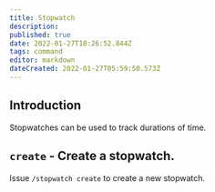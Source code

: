 ```yaml
---
title: Stopwatch
description: 
published: true
date: 2022-01-27T18:26:52.844Z
tags: command
editor: markdown
dateCreated: 2022-01-27T05:59:50.573Z
---
```


## Introduction

Stopwatches can be used to track durations of time. 

## `create` - Create a stopwatch.

Issue `/stopwatch create` to create a new stopwatch.

